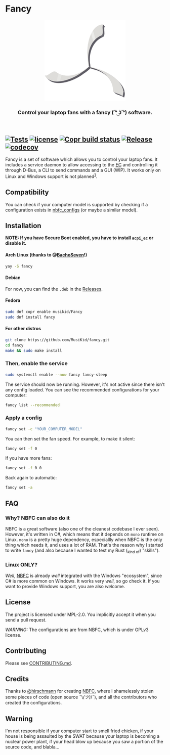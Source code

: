 # Fancy

<p align="center">
  <img alt="Logo" src="assets/logo.svg">
</p>
<h3 align="center">Control your laptop fans with a fancy ( ͡° ͜ʖ ͡°) software.</h3>

<br>

[![Tests](https://github.com/MusiKid/fancy/actions/workflows/test.yml/badge.svg?branch=develop)](https://github.com/MusiKid/fancy/actions/workflows/test.yml)
[![license](https://img.shields.io/badge/license-MPL--2.0-blue)](LICENSE)
[![Copr build status](https://copr.fedorainfracloud.org/coprs/musikid/Fancy/package/fancy/status_image/last_build.png)](https://copr.fedorainfracloud.org/coprs/musikid/Fancy/package/fancy/)
[![Release](https://img.shields.io/github/v/release/musikid/fancy)](https://github.com/MusiKid/fancy/releases/latest)
[![codecov](https://codecov.io/github/MusiKid/fancy/branch/develop/graph/badge.svg)](https://codecov.io/github/MusiKid/fancy)
-------

Fancy is a set of software which allows you to control your laptop fans.
It includes a service daemon to allow accessing to the [EC](https://en.wikipedia.org/wiki/Embedded_controller#Tasks) and controlling it through D-Bus, a CLI to send commands and a GUI (WIP). It works only on Linux and Windows support is not planned<sup>[1](#linux-only)</sup>.

## Compatibility

You can check if your computer model is supported by checking if a configuration exists in
[nbfc_configs](https://github.com/MusiKid/nbfc_configs) (or maybe a similar model).

## Installation

**NOTE: If you have Secure Boot enabled, you have to install [`acpi_ec`](https://github.com/MusiKid/acpi_ec) or disable it.**

#### Arch Linux (thanks to @[BachoSeven](https://github.com/BachoSeven)!)

```sh
yay -S fancy
```

#### Debian

For now, you can find the `.deb` in the [Releases](https://github.com/MusiKid/fancy/releases/latest).

<!--
```sh
sudo add-apt-repository ppa:musikid/fancy
sudo apt install fancy
```
-->

#### Fedora

```sh
sudo dnf copr enable musikid/Fancy
sudo dnf install fancy
```

#### For other distros

```sh
git clone https://github.com/MusiKid/fancy.git
cd fancy
make && sudo make install
```

### Then, enable the service

```sh
sudo systemctl enable --now fancy fancy-sleep
```

The service should now be running.
However, it's not active since there isn't any config loaded.
You can see the recommended configurations for your computer:

```sh
fancy list --recommended
```

### Apply a config

```sh
fancy set -c "YOUR_COMPUTER_MODEL"
```

You can then set the fan speed. For example, to make it silent:

```sh
fancy set -f 0
```

If you have more fans:

```sh
fancy set -f 0 0
```

Back again to automatic:

```sh
fancy set -a
```

## FAQ

### Why? NBFC can also do it

NBFC is a great software (also one of the cleanest codebase I ever seen).
However, it's written in C#, which means that it depends on `mono` runtime on Linux.
`mono` is a pretty huge dependency,
especiallly when NBFC is the only thing which needs it, and uses a lot of RAM.
That's the reason why I started to write `fancy`
(and also because I wanted to test my Rust (<sub>kind of</sub>) "skills").

### Linux ONLY?

*Well*, [NBFC](https://github.com/hirschmann/nbfc) is already *well* integrated
with the Windows "ecosystem", since C# is more common on Windows.
It works very *well*, so go check it. If you want to provide Windows support,
you are also *wel*come.

## License

The project is licensed under MPL-2.0. You implicitly accept it when you send a pull request.

*WARNING:* The configurations are from NBFC, which is under GPLv3 license.

## Contributing

Please see [CONTRIBUTING.md](https://github.com/MusiKid/fancy/blob/master/CONTRIBUTING.md).

## Credits

Thanks to [@hirschmann](https://github.com/hirschmann/) for creating [NBFC](https://github.com/hirschmann/nbfc), where I shamelessly stolen some pieces of code (open source ¯\\_(ツ)_/¯), and all the contributors who created the configurations.

## Warning

I'm not responsible if your computer start to smell fried chicken,
if your house is being assaulted by the SWAT because your laptop is becoming a nuclear power plant,
if your head blow up because you saw a portion of the source code,
and blabla...
